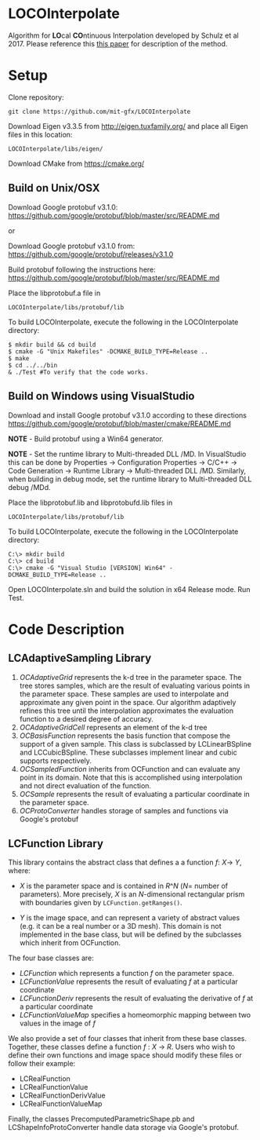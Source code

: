 # LOCOInterpolate
Algorithm for **LO**cal **CO**ntinuous Interpolation developed by Schulz et al 2017.
Please reference this [this paper](https://homes.cs.washington.edu/~adriana/instantCAD/index.html) for description of the method.


# Setup
Clone repository:
```
git clone https://github.com/mit-gfx/LOCOInterpolate
```

Download Eigen v3.3.5 from http://eigen.tuxfamily.org/ and place all Eigen files in this location:
```
LOCOInterpolate/libs/eigen/
```

Download CMake from https://cmake.org/

## Build on Unix/OSX

Download Google protobuf v3.1.0: https://github.com/google/protobuf/blob/master/src/README.md

or

Download Google protobuf v3.1.0 from: https://github.com/google/protobuf/releases/v3.1.0

Build protobuf following the instructions here: https://github.com/google/protobuf/blob/master/src/README.md

Place the libprotobuf.a file in 
```
LOCOInterpolate/libs/protobuf/lib
```

To build LOCOInterpolate, execute the following in the LOCOInterpolate directory:
```
$ mkdir build && cd build
$ cmake -G "Unix Makefiles" -DCMAKE_BUILD_TYPE=Release ..
$ make
$ cd ../../bin
& ./Test #To verify that the code works.
```

## Build on Windows using VisualStudio

Download and install Google protobuf v3.1.0 according to these directions https://github.com/google/protobuf/blob/master/cmake/README.md

**NOTE** - Build protobuf using a Win64 generator.

**NOTE** - Set the runtime library to Multi-threaded DLL /MD. In VisualStudio this can be done by Properties -> Configuration Properties -> C/C++ -> Code Generation -> Runtime Library -> Multi-threaded DLL /MD. Similarly, when building in debug mode, set the runtime library to Multi-threaded DLL debug /MDd.

Place the libprotobuf.lib and libprotobufd.lib files in 
```
LOCOInterpolate/libs/protobuf/lib
```

To build LOCOInterpolate, execute the following in the LOCOInterpolate directory:
```
C:\> mkdir build
C:\> cd build
C:\> cmake -G "Visual Studio [VERSION] Win64" -DCMAKE_BUILD_TYPE=Release ..
```

Open LOCOInterpolate.sln and build the solution in x64 Release mode. Run Test.

# Code Description

## LCAdaptiveSampling Library

1. *OCAdaptiveGrid* represents the k-d tree in the parameter space. The tree stores samples, which are the result of evaluating various points in the parameter space. These samples are used to interpolate and approximate any given point in the space. Our algorithm adaptively refines this tree until the interpolation approximates the evaluation function to a desired degree of accuracy.
2. *OCAdaptiveGridCell* represents an element of the k-d tree
3. *OCBasisFunction* represents the basis function that compose the support of a given sample. This class is subclassed by LCLinearBSpline and LCCubicBSpline. These subclasses implement linear and cubic supports respectively. 
4. *OCSampledFunction* inherits from OCFunction and can evaluate any point in its domain. Note that this is accomplished using interpolation and not direct evaluation of the function.
5. *OCSample* represents the result of evaluating a particular coordinate in the parameter space.
6. *OCProtoConverter* handles storage of samples and functions via Google's protobuf 

## LCFunction Library

This library contains the abstract class that defines a a function _f_: _X_-> _Y_, where:

* _X_ is the parameter space and is contained in _R_^_N_ (_N_= number of parameters). More precisely, _X_ is an _N_-dimensional rectangular prism with boundaries given by `LCFunction.getRanges()`.

* _Y_ is the image space, and can represent a variety of abstract values (e.g. it can be a real number or a 3D mesh). This domain is not implemented in the base class, but will be defined by the subclasses which inherit from OCFunction.

The four base classes are:

* *LCFunction* which represents a function _f_ on the parameter space.
* *LCFunctionValue* represents the result of evaluating _f_ at a particular coordinate
* *LCFunctionDeriv* represents the result of evaluating the derivative of _f_ at a particular coordinate
* *LCFunctionValueMap* specifies a homeomorphic mapping between two values in the image of _f_

We also provide a set of four classes that inherit from these base classes. Together, these classes define a function _f_ : _X_ -> _R_. Users who wish to define their own functions and image space should modify these files or follow their example:

* LCRealFunction
* LCRealFunctionValue
* LCRealFunctionDerivValue
* LCRealFunctionValueMap

Finally, the classes PrecomputedParametricShape.pb and LCShapeInfoProtoConverter handle data storage via Google's protobuf.

[^fn]: http://people.csail.mit.edu/aschulz/instantCAD/index.html
